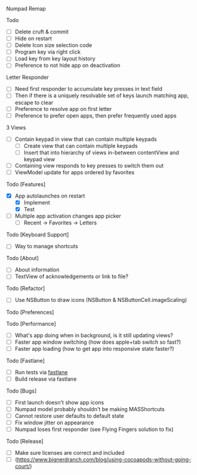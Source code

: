 Numpad Remap

Todo
- [ ] Delete cruft & commit
- [ ] Hide on restart
- [ ] Delete Icon size selection code
- [ ] Program key via right click
- [ ] Load key from key layout history
- [ ] Preference to not hide app on deactivation

Letter Responder
- [ ] Need first responder to accumulate key presses in text field
- [ ] Then if there is a uniquely resolvable set of keys launch matching app, escape to clear
- [ ] Preference to resolve app on first letter
- [ ] Preference to prefer open apps, then prefer frequently used apps

3 Views
- [ ] Contain keypad in view that can contain multiple keypads
	- [ ] Create view that can contain multiple keypads
	- [ ] Insert that into hierarchy of views in-between contentView and keypad view
- [ ] Containing view responds to key presses to switch them out
- [ ] ViewModel update for apps ordered by favorites

Todo [Features]
- [x] App autolaunches on restart
	- [x] Implement
	- [x] Test
- [ ] Multiple app activation changes app picker
    - [ ] Recent -> Favorites -> Letters

Todo [Keyboard Support]
- [ ] Way to manage shortcuts

Todo [About]
- [ ] About information
- [ ] TextView of acknowledgements or link to file?

Todo [Refactor]
- [ ] Use NSButton to draw icons (NSButton & NSButtonCell.imageScaling)

Todo [Preferences]

Todo [Performance]
- [ ] What's app doing when in background, is it still updating views?
- [ ] Faster app window switching (how does apple+tab switch so fast?)
- [ ] Faster app loading (how to get app into responsive state faster?)

Todo [Fastlane]
- [ ] Run tests via [fastlane](https://docs.fastlane.tools/getting-started/ios/appstore-deployment/)
- [ ] Build release via fastlane

Todo [Bugs]
- [ ] First launch doesn't show app icons
- [ ] Numpad model probably shouldn't be making MASShortcuts
- [ ] Cannot restore user defaults to default state
- [ ] Fix window jitter on appearance
- [ ] Numpad loses first responder (see Flying Fingers solution to fix)

Todo [Release]
- [ ] Make sure licenses are correct and included
- [ ] (https://www.bignerdranch.com/blog/using-cocoapods-without-going-court/)
